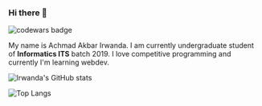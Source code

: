 ### Hi there 👋
![codewars badge](https://www.codewars.com/users/Irwanda/badges/large)

My name is Achmad Akbar Irwanda. I am currently undergraduate student of **Informatics ITS** batch 2019. I love competitive programming and currently I'm learning webdev.

![Irwanda's GitHub stats](https://github-readme-stats.vercel.app/api?username=irwnda&theme=cobalt)

![Top Langs](https://github-readme-stats.vercel.app/api/top-langs/?username=irwnda&layout=compact&langs_count=8)

<!--
**Irwnda/Irwnda** is a ✨ _special_ ✨ repository because its `README.md` (this file) appears on your GitHub profile.

Here are some ideas to get you started:

- 🔭 I’m currently working on ...
- 🌱 I’m currently learning ...
- 👯 I’m looking to collaborate on ...
- 🤔 I’m looking for help with ...
- 💬 Ask me about ...
- 📫 How to reach me: ...
- 😄 Pronouns: ...
- ⚡ Fun fact: ...
-->
